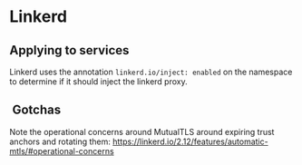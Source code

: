 # Linkerd

## Applying to services

Linkerd uses the annotation `linkerd.io/inject: enabled` on the namespace to determine if it should inject the linkerd proxy.

##  Gotchas

Note the operational concerns around MutualTLS around expiring trust anchors and rotating them:
 <https://linkerd.io/2.12/features/automatic-mtls/#operational-concerns>
